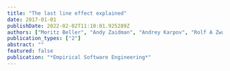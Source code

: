```yaml
---
title: "The last line effect explained"
date: 2017-01-01
publishDate: 2022-02-02T11:10:01.925289Z
authors: ["Moritz Beller", "Andy Zaidman", "Andrey Karpov", "Rolf A Zwaan"]
publication_types: ["2"]
abstract: ""
featured: false
publication: "*Empirical Software Engineering*"
---
```


